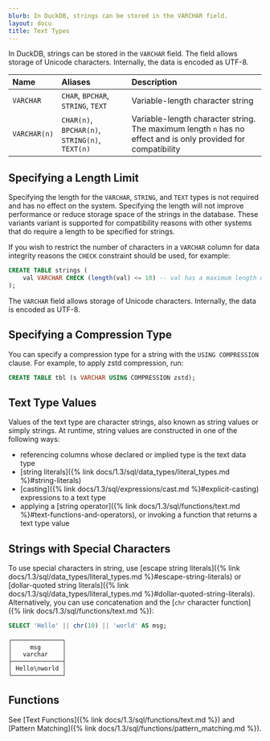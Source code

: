 ```yaml
---
blurb: In DuckDB, strings can be stored in the VARCHAR field.
layout: docu
title: Text Types
---
```


In DuckDB, strings can be stored in the `VARCHAR` field.
The field allows storage of Unicode characters. Internally, the data is encoded as UTF-8.

| Name | Aliases | Description |
|:---|:---|:---|
| `VARCHAR` | `CHAR`, `BPCHAR`, `STRING`, `TEXT` | Variable-length character string |
| `VARCHAR(n)` | `CHAR(n)`, `BPCHAR(n)`, `STRING(n)`, `TEXT(n)` | Variable-length character string. The maximum length `n` has no effect and is only provided for compatibility |

## Specifying a Length Limit

Specifying the length for the `VARCHAR`, `STRING`, and `TEXT` types is not required and has no effect on the system. Specifying the length will not improve performance or reduce storage space of the strings in the database. These variants variant is supported for compatibility reasons with other systems that do require a length to be specified for strings.

If you wish to restrict the number of characters in a `VARCHAR` column for data integrity reasons the `CHECK` constraint should be used, for example:

```sql
CREATE TABLE strings (
    val VARCHAR CHECK (length(val) <= 10) -- val has a maximum length of 10
);
```

The `VARCHAR` field allows storage of Unicode characters. Internally, the data is encoded as UTF-8.

## Specifying a Compression Type

You can specify a compression type for a string with the `USING COMPRESSION` clause.
For example, to apply zstd compression, run:

```sql
CREATE TABLE tbl (s VARCHAR USING COMPRESSION zstd);
```

## Text Type Values

Values of the text type are character strings, also known as string values or simply strings. At runtime, string values are constructed in one of the following ways:

* referencing columns whose declared or implied type is the text data type
* [string literals]({% link docs/1.3/sql/data_types/literal_types.md %}#string-literals)
* [casting]({% link docs/1.3/sql/expressions/cast.md %}#explicit-casting) expressions to a text type
* applying a [string operator]({% link docs/1.3/sql/functions/text.md %}#text-functions-and-operators), or invoking a function that returns a text type value

## Strings with Special Characters

To use special characters in string, use [escape string literals]({% link docs/1.3/sql/data_types/literal_types.md %}#escape-string-literals) or [dollar-quoted string literals]({% link docs/1.3/sql/data_types/literal_types.md %}#dollar-quoted-string-literals). Alternatively, you can use concatenation and the [`chr` character function]({% link docs/1.3/sql/functions/text.md %}):

```sql
SELECT 'Hello' || chr(10) || 'world' AS msg;
```

```text
┌──────────────┐
│     msg      │
│   varchar    │
├──────────────┤
│ Hello\nworld │
└──────────────┘
```

## Functions

See [Text Functions]({% link docs/1.3/sql/functions/text.md %}) and [Pattern Matching]({% link docs/1.3/sql/functions/pattern_matching.md %}).
